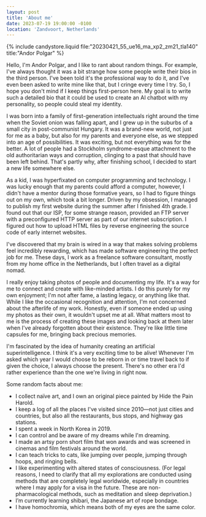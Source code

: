 ```yaml
---
layout: post
title: 'About me'
date: 2023-07-19 19:00:00 -0100
location: 'Zandvoort, Netherlands'
---
```


{% include candystore.liquid file:"20230421_55_ue16_ma_xp2_zm21_tla140" title:"Andor Polgar" %}

Hello, I'm Andor Polgar, and I like to rant about random things. For example, I've always thought it was a bit strange how some people write their bios in the third person. I've been told it's the professional way to do it, and I've even been asked to write mine like that, but I cringe every time I try. So, I hope you don't mind if I keep things first-person here. My goal is to write such a detailed bio that it could be used to create an AI chatbot with my personality, so people could steal my identity.

I was born into a family of first-generation intellectuals right around the time when the Soviet onion was falling apart, and I grew up in the suburbs of a small city in post-communist Hungary. It was a brand-new world, not just for me as a baby, but also for my parents and everyone else, as we stepped into an age of possibilities. It was exciting, but not everything was for the better. A lot of people had a Stockholm syndrome-esque attachment to the old authoritarian ways and corruption, clinging to a past that should have been left behind. That's partly why, after finishing school, I decided to start a new life somewhere else.

As a kid, I was hyperfixated on computer programming and technology. I was lucky enough that my parents could afford a computer, however, I didn't have a mentor during those formative years, so I had to figure things out on my own, which took a bit longer. Driven by my obsession, I managed to publish my first website during the summer after I finished 4th grade. I found out that our ISP, for some strange reason, provided an FTP server with a preconfigured HTTP server as part of our internet subscription. I figured out how to upload HTML files by reverse engineering the source code of early internet websites.

I've discovered that my brain is wired in a way that makes solving problems feel incredibly rewarding, which has made software engineering the perfect job for me. These days, I work as a freelance software consultant, mostly from my home office in the Netherlands, but I often travel as a digital nomad.

I really enjoy taking photos of people and documenting my life. It's a way for me to connect and create with like-minded artists. I do this purely for my own enjoyment; I'm not after fame, a lasting legacy, or anything like that. While I like the occasional recognition and attention, I'm not concerned about the afterlife of my work. Honestly, even if someone ended up using my photos as their own, it wouldn't upset me at all. What matters most to me is the process of creating these images and looking back at them later when I've already forgotten about their existence. They're like little time capsules for me, bringing back precious memories.

I'm fascinated by the idea of humanity creating an artificial superintelligence. I think it's a very exciting time to be alive! Whenever I'm asked which year I would choose to be reborn in or time travel back to if given the choice, I always choose the present. There's no other era I'd rather experience than the one we're living in right now.

Some random facts about me:
- I collect naïve art, and I own an original piece painted by Hide the Pain Harold.
- I keep a log of all the places I've visited since 2010—not just cities and countries, but also all the restaurants, bus stops, and highway gas stations.
- I spent a week in North Korea in 2019.
- I can control and be aware of my dreams while I'm dreaming.
- I made an artsy porn short film that won awards and was screened in cinemas and film festivals around the world.
- I can teach tricks to cats, like jumping over people, jumping through hoops, and ringing bells.
- I like experimenting with altered states of consciousness. (For legal reasons, I need to clarify that all my explorations are conducted using methods that are completely legal worldwide, especially in countries where I may apply for a visa in the future. These are non-pharmacological methods, such as meditation and sleep deprivation.)
- I’m currently learning shibari, the Japanese art of rope bondage.
- I have homochromia, which means both of my eyes are the same color.
